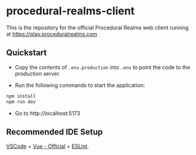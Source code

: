 # procedural-realms-client

This is the repository for the official Procedural Realms web client running at https://play.proceduralrealms.com

## Quickstart

- Copy the contents of `.env.production` into `.env` to point the code to the production server.

- Run the following commands to start the application:

```sh
npm install
npm run dev
```

- Go to http://localhost:5173

## Recommended IDE Setup

[VSCode](https://code.visualstudio.com/) + [Vue - Official](https://marketplace.visualstudio.com/items?itemName=Vue.volar) + [ESLint](https://marketplace.visualstudio.com/items?itemName=dbaeumer.vscode-eslint).
